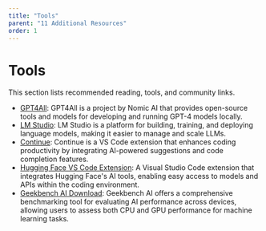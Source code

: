 ```yaml
---
title: "Tools"
parent: "11 Additional Resources"
order: 1
---
```

# Tools

This section lists recommended reading, tools, and community links.

* [GPT4All](https://www.nomic.ai/gpt4all): GPT4All is a project by Nomic AI that provides open-source tools and models for developing and running GPT-4 models locally.
* [LM Studio](https://lmstudio.ai/): LM Studio is a platform for building, training, and deploying language models, making it easier to manage and scale LLMs.
* [Continue](https://marketplace.visualstudio.com/items?itemName=Continue.continue): Continue is a VS Code extension that enhances coding productivity by integrating AI-powered suggestions and code completion features.
* [Hugging Face VS Code Extension](https://marketplace.visualstudio.com/items?itemName=HuggingFace.huggingface-vscode): A Visual Studio Code extension that integrates Hugging Face's AI tools, enabling easy access to models and APIs within the coding environment.
* [Geekbench AI Download](https://www.geekbench.com/ai/download/): Geekbench AI offers a comprehensive benchmarking tool for evaluating AI performance across devices, allowing users to assess both CPU and GPU performance for machine learning tasks.
